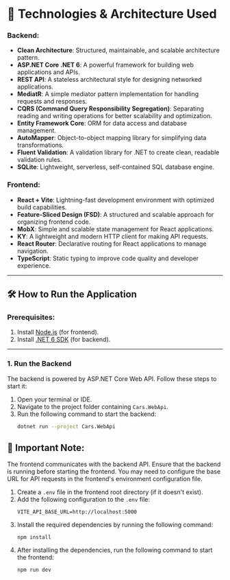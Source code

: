 # 🚀 Technologies & Architecture Used

### Backend:
- **Clean Architecture**: Structured, maintainable, and scalable architecture pattern.
- **ASP.NET Core .NET 6**: A powerful framework for building web applications and APIs.
- **REST API**: A stateless architectural style for designing networked applications.
- **MediatR**: A simple mediator pattern implementation for handling requests and responses.
- **CQRS (Command Query Responsibility Segregation)**: Separating reading and writing operations for better scalability and optimization.
- **Entity Framework Core**: ORM for data access and database management.
- **AutoMapper**: Object-to-object mapping library for simplifying data transformations.
- **Fluent Validation**: A validation library for .NET to create clean, readable validation rules.
- **SQLite**: Lightweight, serverless, self-contained SQL database engine.

### Frontend:
- **React + Vite**: Lightning-fast development environment with optimized build capabilities.
- **Feature-Sliced Design (FSD)**: A structured and scalable approach for organizing frontend code.
- **MobX**: Simple and scalable state management for React applications.
- **KY**: A lightweight and modern HTTP client for making API requests.
- **React Router**: Declarative routing for React applications to manage navigation.
- **TypeScript**: Static typing to improve code quality and developer experience.

---

## 🛠️ How to Run the Application

### Prerequisites:
1. Install [Node.js](https://nodejs.org/) (for frontend).
2. Install [.NET 6 SDK](https://dotnet.microsoft.com/download/dotnet/6.0) (for backend).

---

### 1. Run the Backend
The backend is powered by ASP.NET Core Web API. Follow these steps to start it:

1. Open your terminal or IDE.
2. Navigate to the project folder containing `Cars.WebApi`.
3. Run the following command to start the backend:
   ```bash
   dotnet run --project Cars.WebApi

## 🔄 Important Note:
The frontend communicates with the backend API. Ensure that the backend is running before starting the frontend. You may need to configure the base URL for API requests in the frontend's environment configuration file.

1. Create a `.env` file in the frontend root directory (if it doesn't exist).
2. Add the following configuration to the `.env` file:
   ```env
   VITE_API_BASE_URL=http://localhost:5000
3. Install the required dependencies by running the following command:
   ````
   npm install
4. After installing the dependencies, run the following command to start the frontend:
   ````
   npm run dev
    

